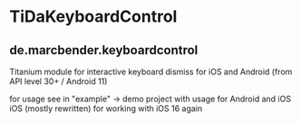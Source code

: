 # TiDaKeyboardControl
## de.marcbender.keyboardcontrol

Titanium module for interactive keyboard dismiss for iOS and Android (from API level 30+ / Android 11)

for usage see in "example" -> demo project with usage for Android and iOS
iOS (mostly rewritten) for working with iOS 16 again
